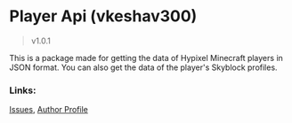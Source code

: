 # Player Api (vkeshav300)
> v1.0.1

This is a package made for getting the data of Hypixel Minecraft players in JSON format. You can also get the data of the player's Skyblock profiles.

### Links:
[Issues](https://github.com/vkeshav300/PlayerApiContact), [Author Profile](https://github.com/vkeshav300)
